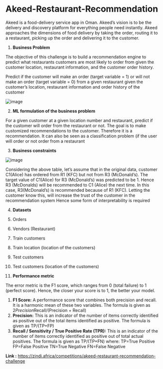 # Akeed-Restaurant-Recommendation
Akeed is a food-delivery service app in Oman. Akeed’s vision is to be the delivery and
discovery platform for everything people need instantly. Akeed approaches the dimensions of
food delivery by taking the order, routing it to a restaurant, picking up the order and delivering it
to the customer.

1. ****Business Problem****

The objective of this challenge is to build a recommendation engine to predict what restaurants
customers are most likely to order from given the customer location, restaurant information, and
the customer order history.

Predict if the customer will make an order (target variable = 1) or will not make an order (target
variable = 0) from a given restaurant given the customer’s location, restaurant information and
order history of the customer

![image](https://user-images.githubusercontent.com/59326106/133022222-275cef97-a3c9-4954-a119-320f236e7e74.png)

2. **ML formulation of the business problem**

For a given customer at a given location number and restaurant, predict if the customer will order from the restaurant or not.
The goal is to make customized recommendations to the customer. Therefore it is a
recommendation. It can also be seen as a classification problem (if the user will order or not
order from a restaurant

3. **Business constraints**

![image](https://user-images.githubusercontent.com/59326106/133022343-7c4c48b4-a650-4db9-b6f8-5a8d861cead7.png)

Considering the above table, let’s assume that in the original data, customer C1(Alice) has
ordered from R1 (KFC) but not from R3 (McDonald’s). The target value of C1(Alice) for R3
(McDonald’s) was predicted to be 1. Hence R3 (McDonalds) will be recommended to C1 (Alice)
the next time. In this case, R3(McDonald’s) is recommended because of R1 (KFC). Letting the
customer know this, will increase the trust of the customer in the recommendation system
Hence some form of interpretability is required

4. **Datasets**

1. Orders
2. Vendors (Restaurant)
3. Train customers
4. Train location (location of the customers)
5. Test customers
6. Test customers (location of the customers)


5. **Performance metric**

The error metric is the F1 score, which ranges from 0 (total failure) to 1 (perfect score). Hence,
the closer your score is to 1, the better your model.

1. **F1 Score:** A performance score that combines both precision and recall. It is a harmonic mean of
these two variables. The formula is given as 2*Precision*Recall/(Precision + Recall)
2. **Precision:** This is an indicator of the number of items correctly identified as positive out of the
total items identified as positive. The formula is given as TP/(TP+FP)
3. **Recall / Sensitivity / True Positive Rate (TPR):** This is an indicator of the number of items
correctly identified as positive out of total actual positives. The formula is given as TP/(TP+FN)
where:
TP=True Positive FP=False Positive
TN=True Negative FN=False Negative

**Link :** https://zindi.africa/competitions/akeed-restaurant-recommendation-challenge
